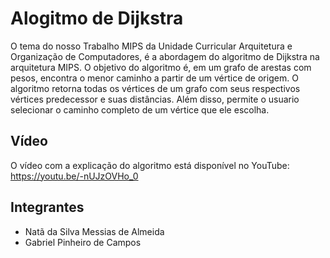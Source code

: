 # Alogitmo de Dijkstra
O tema do nosso Trabalho MIPS da Unidade Curricular Arquitetura e Organização de Computadores, é a abordagem do algoritmo de Dijkstra na arquitetura MIPS. O objetivo do algoritmo é, em um grafo de arestas com pesos, encontra o menor caminho a partir de um vértice de origem. O algoritmo retorna todas os vértices de um grafo com seus respectivos vértices predecessor e suas distâncias. Além disso, permite o usuario selecionar o caminho completo de um vértice que ele escolha.

## Vídeo
O vídeo com a explicação do algoritmo está disponível no YouTube: https://youtu.be/-nUJzOVHo_0

## Integrantes
* Natã da Silva Messias de Almeida
* Gabriel Pinheiro de Campos
